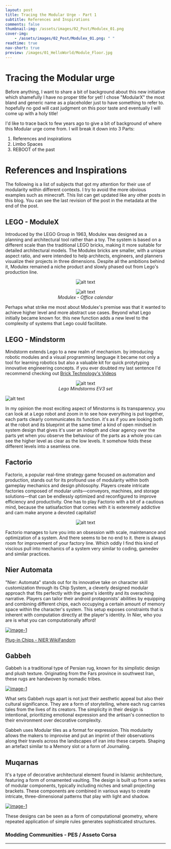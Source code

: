 ```yaml
---
layout: post
title: Tracing the Modular Urge - Part 1
subtitle: References and Inspirations
comments: false
thumbnail-img: /assets/images/02_Post/Modulex_01.png
cover-img:
    - /assets/images/02_Post/Modulex_01.png: " "
readtime: true
nav-short: true
preview: /images/01_HelloWorld/Module_Floor.jpg
---
```


# Tracing the Modular urge
Before anything, I want to share a bit of background about this new initiative which shamefully I have no proper title for yet! I chose "ModularX" the most bland and generic name as a placeholder just to have something to refer to. hopefully no god will cast judgment on this poor taste and eventually I will come up with a holy title!

I'd like to trace back to few years ago to give a bit of background of where this Modular urge come from. I will break it down into 3 Parts: 
1. References and inspirations
2. Limbo Spaces
3. REBOOT of the past


# References and Inspirations
The following is a list of subjects that got my attention for their use of modularity within different contexts. I try to avoid the more obvious examples such as minecraft.
This list can get updated like any other posts in this blog. You can see the last revision of the post in the metadata at the end of the post.

## LEGO - ModuleX
Introduced by the LEGO Group in 1963, Modulex was designed as a planning and architectural tool rather than a toy. The system is based on a different scale than the traditional LEGO bricks, making it more suitable for detailed architectural models. The Modulex bricks are smaller, with a unique aspect ratio, and were intended to help architects, engineers, and planners visualize their projects in three dimensions.
Despite all the ambitions behind it, Modulex remained a niche product and slowly phased out from Lego's production line. 

<figure align="center">
    <img src="/assets/images/02_Post/Modulex_01.png" alt="alt text">
    <figcaption><i><center></center></i></figcaption>
</figure>

<figure align="center">
    <img src="/assets/images/02_Post/Modulex_02.png" alt="alt text">
    <figcaption><i><center>Modulex - Office calendar</center></i></figcaption>
</figure>


Perhaps what strike me most about Modulex's premise was that it wanted to achieve higher level and more abstract use cases. Beyond what Lego initially became known for. this new function adds a new level to the complexity of systems that Lego could facilitate. 

## LEGO - Mindstorm
Mindstorm extends Lego to a new realm of mechanism. by introducing robotic modules and a visual programming language it became not only a tool for learning robotics but also a valuable kit for quick protytyping innovative  engineering concepts. if you ever doubted my last sentence I'd recommend checking out [Brick Technology's Videos](https://www.youtube.com/@BrickTechnology/videos)

<figure align="center">
    <img src="/assets/images/02_Post/Mindstorms_01.png" alt="alt text">
    <figcaption><i><center>Lego Mindstorms EV3 set</center></i></figcaption>
</figure>

![alt text](../assets/images/02_Post/Lego_Robot.png)

In my opinion the most exciting aspect of Minstorms is its transparency. you can look at a Lego robot and zoom in to see how everything is put together, each parts clearly communicates its function. it's as if you are looking both at the robot and its blueprint at the same time! a kind of open mindset in system design that gives it's user an indepth and clear agency over the parts yet when you observe the behaviour of the parts as a whole you can see the higher level as clear as the low levels.
It somehow folds these different levels into a seamless one.

## Factorio
Factorio, a popular real-time strategy game focused on automation and production, stands out for its profound use of modularity within both gameplay mechanics and design philosophy. Players create intricate factories composed of modular units—conveyors, machines, and storage solutions—that can be endlessly optimized and reconfigured to improve efficiency and productivity. 
One has to play Factorio with a bit of a cautious mind, because the satisafaction that comes with it is exteremely addictive and cam make anyone a devoted capitalist!


<figure align="center">
    <img src="/assets/images/02_Post/Factorio.png" alt="alt text">
    <figcaption><i><center></center></i></figcaption>
</figure>

Factorio manages to lure you into an obsession with scale, maintenance and optimization of a system. And there seems to be no end to it. there is always room for improvement of your factory line. Which oddly I find this kind of viscious pull into mechanics of a system very similar to coding, gamedev and similar practices.

## Nier Automata
"Nier: Automata" stands out for its innovative take on character skill customization through its Chip System, a cleverly designed modular approach that fits perfectly with the game's identity and its overaching narrative. Players can tailor their android protagonists' abilities by equipping and combining different chips, each occupying a certain amount of memory space within the character's system. This setup exposes constraints that is inherent with computation directly at the player's identity. In Nier, who you are is what you can computationally afford!

<a class="example-image-link" href="/assets/images/02_Post/Nier.png" data-lightbox="example-1" data-title="Nier Automata: Chip system menu"><img class="example-image" src="/assets/images/02_Post/Nier.png" alt="image-1"/></a>


[Plug-in Chips - NIER WikiFandom](https://nier.fandom.com/wiki/Plug-in_Chips)



## Gabbeh
Gabbeh is a traditional type of Persian rug, known for its simplistic design and plush texture. Originating from the Fars province in southwest Iran, these rugs are handwoven by nomadic tribes.

<a class="example-image-link" href="/assets/images/02_Post/Gabbeh_01.png" data-lightbox="example-1" data-title="Gabbeh"><img class="example-image" src="/assets/images/02_Post/Gabbeh_01.png" alt="image-1"/></a>


What sets Gabbeh rugs apart is not just their aesthetic appeal but also their cultural significance. They are a form of storytelling, where each rug carries tales from the lives of its creators. The simplicity in their design is intentional, prioritizing emotional expression and the artisan's connection to their environment over decorative complexity.


Gabbeh uses Modular tiles as a format for expression. This modularity allows the makers to improvise and put an imprint of their observations along their travels across the landscapes of iran into these carpets. Shaping an artefact similar to a Memory slot or a form of Journaling.



## Muqarnas
It's a type of decorative architectural element found in Islamic architecture, featuring a form of ornamented vaulting. The design is built up from a series of modular components, typically including niches and small projecting brackets. These components are combined in various ways to create intricate, three-dimensional patterns that play with light and shadow.

<a class="example-image-link" href="/assets/images/02_Post/Muqarnas.jpg" data-lightbox="example-1" data-title="Vault of the Jameh Mosque of Isfahan"><img class="example-image" src="/assets/images/02_Post/Muqarnas.jpg" alt="image-1"/></a>

These designs can be seen as a form of computational geometry, where repeated application of simple rules generates sophisticated structures.


### Modding Communities - PES / Asseto Corsa

---